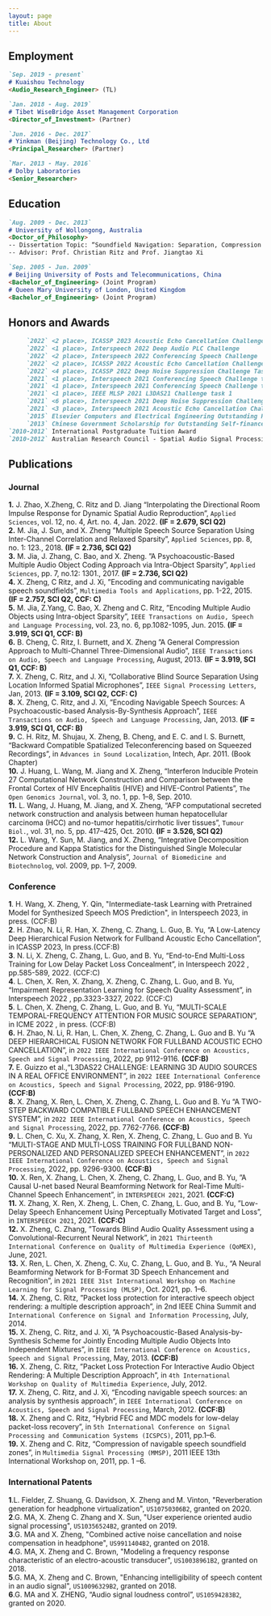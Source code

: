 ```yaml
---
layout: page
title: About
---
```


## Employment
```markdown
`Sep. 2019 - present`
# Kuaishou Technology
<Audio_Research_Engineer> (TL) 

`Jan. 2018 - Aug. 2019`
# Tibet WiseBridge Asset Management Corporation
<Director_of_Investment> (Partner)

`Jun. 2016 - Dec. 2017`
# Yinkman (Beijing) Technology Co., Ltd
<Principal_Researcher> (Partner)

`Mar. 2013 - May. 2016`
# Dolby Laboratories
<Senior_Researcher>
```

## Education
```markdown
`Aug. 2009 - Dec. 2013`
# University of Wollongong, Australia
<Doctor_of_Philosophy>
-- Dissertation Topic: “Soundfield Navigation: Separation, Compression and Transmission”
-- Advisor: Prof. Christian Ritz and Prof. Jiangtao Xi

`Sep. 2005 - Jun. 2009`
# Beijing University of Posts and Telecommunications, China
<Bachelor_of_Engineering> (Joint Program)
# Queen Mary University of London, United Kingdom
<Bachelor_of_Engineering> (Joint Program)
```

## Honors and Awards
```markdown
     `2022` <2 place>, ICASSP 2023 Acoustic Echo Cancellation Challenge
     `2022` <1 place>, Interspeech 2022 Deep Audio PLC Challenge
     `2022` <2 place>, Interspeech 2022 Conferencing Speech Challenge
     `2022` <2 place>, ICASSP 2022 Acoustic Echo Cancellation Challenge
     `2022` <4 place>, ICASSP 2022 Deep Noise Suppression Challenge Task 2
     `2021` <1 place>, Interspeech 2021 Conferencing Speech Challenge task 1
     `2021` <1 place>, Interspeech 2021 Conferencing Speech Challenge task 2
     `2021` <1 place>, IEEE MLSP 2021 L3DAS21 Challenge task 1
     `2021` <6 place>, Interspeech 2021 Deep Noise Suppression Challenge task 1
     `2021` <3 place>, Interspeech 2021 Acoustic Echo Cancellation Challenge
     `2015` Elsevier Computers and Electrical Engineering Outstanding Reviewer Award
     `2013` Chinese Government Scholarship for Outstanding Self-financed Students Studying Abroad
`2010-2012` International Postgraduate Tuition Award
`2010-2012` Australian Research Council - Spatial Audio Signal Processing Scholarship
```

## Publications
### Journal
**1.** J. Zhao, X.Zheng, C. Ritz and D. Jiang “Interpolating the Directional Room Impulse Response for Dynamic Spatial Audio Reproduction”, `Applied Sciences`, vol. 12, no. 4, Art. no. 4, Jan. 2022. **(IF = 2.679, SCI Q2)**<br>
**2.** M. Jia, J. Sun, and X. Zheng ”Multiple Speech Source Separation Using Inter-Channel Correlation and Relaxed Sparsity”, `Applied Sciences`, pp. 8, no. 1: 123., 2018. **(IF = 2.736, SCI Q2)**<br>
**3.** M. Jia, J. Zhang, C. Bao, and X. Zheng. ”A Psychoacoustic-Based Multiple Audio Object Coding Approach via Intra-Object Sparsity”, `Applied Sciences`, pp. 7, no.12: 1301., 2017. **(IF = 2.736, SCI Q2)**<br>
**4.** X. Zheng, C Ritz, and J. Xi, ”Encoding and communicating navigable speech soundfields”, `Multimedia Tools and Applications`, pp. 1-22, 2015. **(IF = 2.757, SCI Q2, CCF: C)**<br>
**5.** M. Jia, Z.Yang, C. Bao, X. Zheng and C. Ritz, ”Encoding Multiple Audio Objects using Intra-object Sparsity”, `IEEE Transactions on Audio, Speech and Language Processing`, vol. 23, no. 6, pp.1082-1095, Jun. 2015. **(IF = 3.919, SCI Q1, CCF: B)**<br>
**6.** B. Cheng, C. Ritz, I. Burnett, and X. Zheng ”A General Compression Approach to Multi-Channel Three-Dimensional Audio”, `IEEE Transactions on Audio, Speech and Language Processing`, August, 2013. **(IF = 3.919, SCI Q1, CCF: B)**<br>
**7.** X. Zheng, C. Ritz, and J. Xi, ”Collaborative Blind Source Separation Using Location Informed Spatial Microphones”, `IEEE Signal Processing Letters`, Jan, 2013. **(IF = 3.109, SCI Q2, CCF: C)**<br>
**8.** X. Zheng, C. Ritz, and J. Xi, ”Encoding Navigable Speech Sources: A Psychoacoustic-based Analysis-By-Synthesis Approach”, `IEEE Transactions on Audio, Speech and Language Processing`, Jan, 2013. **(IF = 3.919, SCI Q1, CCF: B)**<br>
**9.** C. H. Ritz, M. Shujau, X. Zheng, B. Cheng, and E. C. and I. S. Burnett, “Backward Compatible Spatialized Teleconferencing based on Squeezed Recordings”, in `Advances in Sound Localization`, Intech, Apr. 2011. (Book Chapter)<br>
**10.** J. Huang, L. Wang, M. Jiang and X. Zheng, “Interferon Inducible Protein 27 Computational Network Construction and Comparison between the Frontal Cortex of HIV Encephalitis (HIVE) and HIVE-Control Patients”, `The Open Genomics Journal`, vol. 3, no. 1, pp. 1–8, Sep. 2010. <br>
**11.** L. Wang, J. Huang, M. Jiang, and X. Zheng, “AFP computational secreted network construction and analysis between human hepatocellular carcinoma (HCC) and no-tumor hepatitis/cirrhotic liver tissues”, `Tumour Biol.`, vol. 31, no. 5, pp. 417–425, Oct. 2010. **(IF = 3.526, SCI Q2)**<br>
**12.** L. Wang, Y. Sun, M. Jiang, and X. Zheng, “Integrative Decomposition Procedure and Kappa Statistics for the Distinguished Single Molecular Network Construction and Analysis”, `Journal of Biomedicine and Biotechnolog`, vol. 2009, pp. 1–7, 2009. <br>


### Conference
**1**. H. Wang, X. Zheng, Y. Qin, "Intermediate-task Learning with Pretrained Model for Synthesized Speech MOS Prediction", in Interspeech 2023, in press. (CCF:B)<br>
**2**. H. Zhao, N. Li, R. Han, X. Zheng, C. Zhang, L. Guo, B. Yu, “A Low-Latency Deep Hierarchical Fusion Network for Fullband Acoustic Echo Cancellation”, in ICASSP 2023, In press.(CCF:B)<br>
**3**. N. Li, X. Zheng, C. Zhang, L. Guo, and B. Yu, “End-to-End Multi-Loss Training for Low Delay Packet Loss Concealment”, in Interspeech 2022 , pp.585-589, 2022. (CCF:C)<br>
**4**. L. Chen, X. Ren, X. Zhang, X. Zheng, C. Zhang, L. Guo, and B. Yu, “Impairment Representation Learning for Speech Quality Assessment”, in Interspeech 2022 , pp.3323-3327, 2022. (CCF:C)<br>
**5**. L. Chen, X. Zheng, C. Zhang, L. Guo, and B. Yu, “MULTI-SCALE TEMPORAL-FREQUENCY ATTENTION FOR MUSIC SOURCE SEPARATION”, in ICME 2022 , in press. (CCF:B)<br>
**6.** H. Zhao, N. Li, R. Han, L. Chen, X. Zheng, C. Zhang, L. Guo and B. Yu “A DEEP HIERARCHICAL FUSION NETWORK FOR FULLBAND ACOUSTIC ECHO CANCELLATION”, in `2022 IEEE International Conference on Acoustics, Speech and Signal Processing`, 2022, pp 9112-9116. **(CCF:B)**<br>
**7.** E. Guizzo et al.,“L3DAS22 CHALLENGE: LEARNING 3D AUDIO SOURCES IN A REAL OFFICE ENVIRONMENT”, in `2022 IEEE International Conference on Acoustics, Speech and Signal Processing`, 2022, pp. 9186-9190. **(CCF:B)**<br>
**8.** X. Zhang, X. Ren, L. Chen, X. Zheng, C. Zhang, L. Guo and B. Yu “A TWO-STEP BACKWARD COMPATIBLE FULLBAND SPEECH ENHANCEMENT SYSTEM”, in `2022 IEEE International Conference on Acoustics, Speech and Signal Processing`, 2022, pp. 7762-7766. **(CCF:B)**<br>
**9.** L. Chen, C. Xu, X. Zhang, X. Ren, X. Zheng, C. Zhang, L. Guo and B. Yu “MULTI-STAGE AND MULTI-LOSS TRAINING FOR FULLBAND NON-PERSONALIZED AND PERSONALIZED SPEECH ENHANCEMENT”, in `2022 IEEE International Conference on Acoustics, Speech and Signal Processing`, 2022, pp. 9296-9300. **(CCF:B)**<br>
**10.** X. Ren, X. Zhang, L. Chen, X. Zheng, C. Zhang, L. Guo, and B. Yu, ”A Causal U-net based Neural Beamforming Network for Real-Time Multi-Channel Speech Enhancement”, in `INTERSPEECH 2021`, 2021. **(CCF:C)**<br>
**11.** X. Zhang, X. Ren, X. Zheng, L. Chen, C. Zhang, L. Guo, and B. Yu, ”Low-Delay Speech Enhancement Using Perceptually Motivated Target and Loss”, in `INTERSPEECH 2021`, 2021. **(CCF:C)**<br>
**12.** X. Zheng, C. Zhang, ”Towards Blind Audio Quality Assessment using a Convolutional-Recurrent Neural Network”, in `2021 Thirteenth International Conference on Quality of Multimedia Experience (QoMEX)`, June, 2021.<br>
**13.** X. Ren, L. Chen, X. Zheng, C. Xu, C. Zhang, L. Guo, and B. Yu., “A Neural Beamforming Network for B-Format 3D Speech Enhancement and Recognition”, in `2021 IEEE 31st International Workshop on Machine Learning for Signal Processing (MLSP)`, Oct. 2021, pp. 1–6.<br>
**14.** X. Zheng, C. Ritz, ”Packet loss protection for interactive speech object rendering: a multiple description approach”, in 2nd IEEE China Summit and `International Conference on Signal and Information Processing`, July, 2014.<br>
**15.** X. Zheng, C. Ritz, and J. Xi, ”A Psychoacoustic-Based Analysis-by-Synthesis Scheme for Jointly Encoding Multiple Audio Objects Into Independent Mixtures”, in `IEEE International Conference on Acoustics, Speech and Signal Processing`, May, 2013. **(CCF:B)**<br>
**16.** X. Zheng, C. Ritz, ”Packet Loss Protection For Interactive Audio Object Rendering: A Multiple Description Approach”, in `4th International Workshop on Quality of Multimedia Experience`, July, 2012.<br>
**17.** X. Zheng, C. Ritz, and J. Xi, “Encoding navigable speech sources: an analysis by synthesis approach”, in `IEEE International Conference on Acoustics, Speech and Signal Processing`, March, 2012. **(CCF:B)**<br>
**18.** X. Zheng and C. Ritz, “Hybrid FEC and MDC models for low-delay packet-loss recovery”, in `5th International Conference on Signal Processing and Communication Systems (ICSPCS)`, 2011, pp.1–6. <br>
**19.** X. Zheng and C. Ritz, “Compression of navigable speech soundfield zones”, in `Multimedia Signal Processing (MMSP)`, 2011 IEEE 13th International Workshop on, 2011, pp. 1 –6.<br>

### International Patents
**1**.L. Fielder, Z. Shuang, G. Davidson, X. Zheng and M. Vinton, "Reverberation generation for headphone virtualization", `US10750306B2`, granted on 2020.<br>
**2**.G. MA, X. Zheng C. Zhang and X. Sun, "User experience oriented audio signal processing", `US10356524B2`, granted on 2019.<br>
**3**.G. MA and X. Zheng, "Combined active noise cancellation and noise compensation in headphone", `US9911404B2`, granted on 2018.<br>
**4**.G. MA, X. Zheng and C. Brown, "Modeling a frequency response characteristic of an electro-acoustic transducer", `US10038961B2`, granted on 2018.<br>
**5**.G. MA, X. Zheng and C. Brown, "Enhancing intelligibility of speech content in an audio signal", `US10096329B2`, granted on 2018.<br>
**6**.G. MA and X. ZHENG, “Audio signal loudness control”, `US10594283B2`, granted on 2020.<br>
